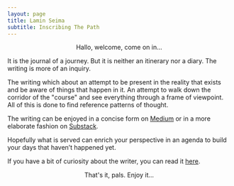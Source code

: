 ```yaml
---
layout: page
title: Lamin Seima
subtitle: Inscribing The Path
---
```

<p style="text-align:center;">Hallo, welcome, come on in...</p>

It is the journal of a journey.
But it is neither an itinerary nor a diary.
The writing is more of an inquiry.

The writing which about an attempt to be present
in the reality that exists and be aware of things that happen in it.
An attempt to walk down the corridor of the "course"
and see everything through a frame of viewpoint.
All of this is done to find reference patterns of thought.

The writing can be enjoyed in a concise form on [Medium](https://medium.com/@laminseima)
or in a more elaborate fashion on [Substack](https://laminseima.substack.com).

Hopefully what is served can enrich your perspective
in an agenda to build your days that haven’t happened yet.

If you have a bit of curiosity about the writer,
you can read it <a href="https://laminseima.github.io/glimpse/">here</a>.

<p style="text-align: center;">That's it, pals. Enjoy it...</p>
